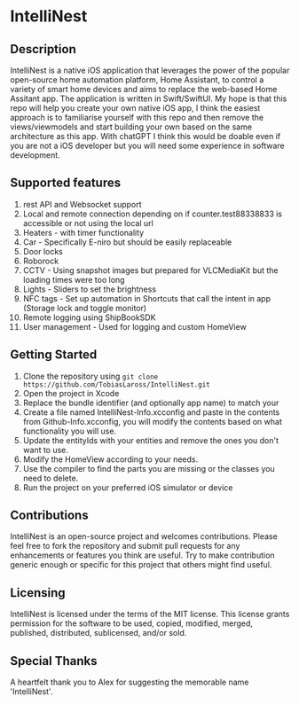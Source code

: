 # IntelliNest

## Description
IntelliNest is a native iOS application that leverages the power of the popular open-source home automation platform, Home Assistant, to control a variety of smart home devices and aims to replace the web-based Home Assitant app. The application is written in Swift/SwiftUI. My hope is that this repo will help you create your own native iOS app, I think the easiest approach is to familiarise yourself with this repo and then remove the views/viewmodels and start building your own based on the same architecture as this app. 
With chatGPT I think this would be doable even if you are not a iOS developer but you will need some experience in software development.

## Supported features
1. rest API and Websocket support
2. Local and remote connection depending on if counter.test88338833 is accessible or not using the local url
3. Heaters - with timer functionality
4. Car - Specifically E-niro but should be easily replaceable
5. Door locks
6. Roborock
7. CCTV - Using snapshot images but prepared for VLCMediaKit but the loading times were too long
8. Lights - Sliders to set the brightness
9. NFC tags - Set up automation in Shortcuts that call the intent in app (Storage lock and toggle monitor)
10. Remote logging using ShipBookSDK
11. User management - Used for logging and custom HomeView

## Getting Started
1. Clone the repository using `git clone https://github.com/TobiasLaross/IntelliNest.git`
2. Open the project in Xcode
3. Replace the bundle identifier (and optionally app name) to match your
4. Create a file named IntelliNest-Info.xcconfig and paste in the contents from Github-Info.xcconfig, you will modify the contents based on what functionality you will use.
5. Update the entityIds with your entities and remove the ones you don't want to use.
6. Modify the HomeView according to your needs.
7. Use the compiler to find the parts you are missing or the classes you need to delete.
9. Run the project on your preferred iOS simulator or device

## Contributions
IntelliNest is an open-source project and welcomes contributions. Please feel free to fork the repository and submit pull requests for any enhancements or features you think are useful. Try to make contribution generic enough or specific for this project that others might find useful.

## Licensing
IntelliNest is licensed under the terms of the MIT license. This license grants permission for the software to be used, copied, modified, merged, published, distributed, sublicensed, and/or sold.

## Special Thanks
A heartfelt thank you to Alex for suggesting the memorable name 'IntelliNest'.

